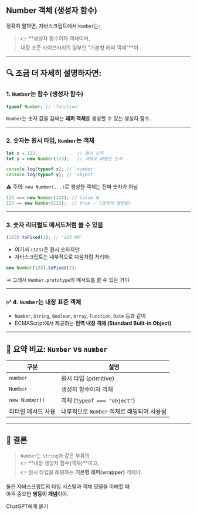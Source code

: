 
## Number 객체 (생성자 함수)

정확히 말하면, 자바스크립트에서 `Number`는:

> 👉 **생성자 함수이자 객체이며,  
> 내장 표준 라이브러리의 일부인 "기본형 래퍼 객체"**야.

---

## 🔍 조금 더 자세히 설명하자면:

### 1. `Number`는 함수 (생성자 함수)

```js
typeof Number; // 'function'
```

`Number`는 숫자 값을 감싸는 **래퍼 객체**를 생성할 수 있는 생성자 함수.

---

### 2. 숫자는 원시 타입, `Number`는 객체

```js
let x = 123;               // 원시 숫자
let y = new Number(123);   // 객체로 래핑된 숫자

console.log(typeof x); // 'number'
console.log(typeof y); // 'object'
```

⚠️ 주의: `new Number(...)`로 생성한 객체는 진짜 숫자가 아님

```js
123 === new Number(123); // false ❌
123 == new Number(123);  // true ✅ (암묵적 형변환)
```

---

### 3. 숫자 리터럴도 메서드처럼 쓸 수 있음

```js
(123).toFixed(2); // '123.00'
```
- 여기서 `(123)`은 원시 숫자지만
- 자바스크립트는 내부적으로 다음처럼 처리해:

```js
new Number(123).toFixed(2);
```
→ 그래서 `Number.prototype`의 메서드를 쓸 수 있는 거야

---

### ✅ 4. `Number`는 내장 표준 객체

- `Number`, `String`, `Boolean`, `Array`, `Function`, `Date` 등과 같이
- ECMAScript에서 제공하는 **전역 내장 객체 (Standard Built-in Object)**

---

## 📌 요약 비교: `Number` vs `number`

|구분|설명|
|---|---|
|`number`|원시 타입 (primitive)|
|`Number`|생성자 함수이자 객체|
|`new Number()`|객체 (`typeof === "object"`)|
|리터럴 메서드 사용|내부적으로 `Number` 객체로 래핑되어 사용됨|

---

## 🎯 결론

> `Number`는 `String`과 같은 부류의  
> 👉 **내장 생성자 함수(객체)**이고,  
> 👉 원시 타입을 래핑하는 **기본형 래퍼(wrapper)** 객체야.

둘은 자바스크립트의 타입 시스템과 객체 모델을 이해할 때  
아주 중요한 **쌍둥이 개념**이야.

ChatGPT에게 묻기